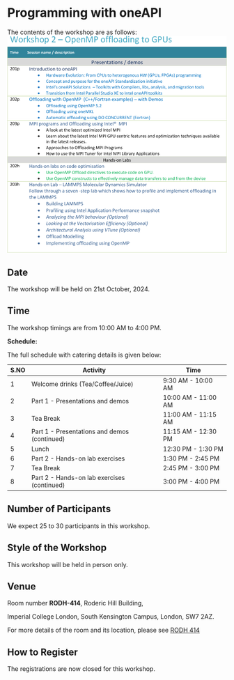 # Programming with oneAPI

The contents of the workshop are as follows:
![OpenMP offloading to GPUs](Images/openmp_offload.png)

## Date

The workshop will be held on 21st October, 2024.

## Time

The workshop timings are from 10:00 AM to 4:00 PM.

**Schedule:**

The full schedule with catering details is given below:

|S.NO  | Activity  | Time |
|---|---|---|
| 1 | Welcome drinks (Tea/Coffee/Juice) | 9:30 AM - 10:00 AM |
| 2 | Part 1 - Presentations and demos | 10:00 AM - 11:00 AM |
| 3 | Tea Break | 11:00 AM - 11:15 AM |
| 4 | Part 1 - Presentations and demos (continued) | 11:15 AM - 12:30 PM |
| 5 | Lunch | 12:30 PM - 1:30 PM |
| 6 | Part 2 - Hands-on lab exercises | 1:30 PM - 2:45 PM |
| 7 | Tea Break | 2:45 PM - 3:00 PM |
| 8 | Part 2 - Hands-on lab exercises (continued) | 3:00 PM - 4:00 PM |

## Number of Participants

We expect 25 to 30 participants in this workshop.

## Style of the Workshop

This workshop will be held in person only.

## Venue

Room number **RODH-414**, Roderic Hill Building,

Imperial College London, South Kensington Campus, London, SW7 2AZ.

For more details of the room and its location, please see [RODH 414](https://www.accessable.co.uk/imperial-college-london/south-kensington-campus/access-guides/lecture-theatre-414)

## How to Register

The registrations are now closed for this workshop.
